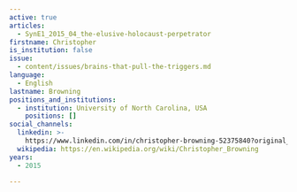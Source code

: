 ```yaml
---
active: true
articles:
  - SynE1_2015_04_the-elusive-holocaust-perpetrator
firstname: Christopher
is_institution: false
issue:
  - content/issues/brains-that-pull-the-triggers.md
language:
  - English
lastname: Browning
positions_and_institutions:
  - institution: University of North Carolina, USA
    positions: []
social_channels:
  linkedin: >-
    https://www.linkedin.com/in/christopher-browning-52375840?original_referer=https%3A%2F%2Fwww.google.com%2F
  wikipedia: https://en.wikipedia.org/wiki/Christopher_Browning
years:
  - 2015

---
```

